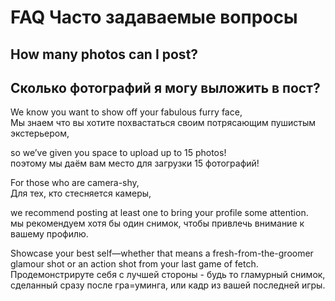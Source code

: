 # FAQ Часто задаваемые вопросы

## How many photos can I post?
## Сколько фотографий я могу выложить в пост?
 
We know you want to show off your fabulous furry face,  
Мы знаем что вы хотите похвастаться своим потрясающим пушистым экстерьером,

 so we’ve given you space to upload up to 15 photos!  
 поэтому мы даём вам место для загрузки 15 фотографий!

For those who are camera-shy,  
Для тех, кто стесняется камеры,

we recommend posting at least one to bring your profile some attention.  
мы рекомендуем хотя бы один снимок, чтобы привлечь внимание к вашему профилю.

Showcase your best self—whether that means a fresh-from-the-groomer glamour shot or an action shot from your last game of fetch.  
Продемонстрируте себя с лучшей стороны - будь то гламурный снимок, сделанный сразу после гра=уминга, или кадр из вашей последней игры.
